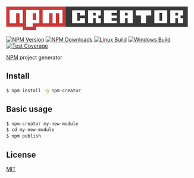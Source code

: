 ![NPM-creator Logo](img/logo.jpg)
 
[![NPM Version][npm-image]][npm-url]
[![NPM Downloads][downloads-image]][downloads-url]
[![Linux Build][travis-image]][travis-url]
[![Windows Build][appveyor-image]][appveyor-url]
[![Test Coverage][coveralls-image]][coveralls-url]

[NPM](npmjs.com) project generator

## Install

```bash
$ npm install -g npm-creator
```

## Basic usage

```bash
$ npm-creator my-new-module
$ cd my-new-module
$ npm publish
```

## License

[MIT](LICENSE)

[npm-image]: https://img.shields.io/npm/v/npm-creator.svg
[npm-url]: https://npmjs.org/package/npm-creator
[downloads-image]: https://img.shields.io/npm/dm/npm-creator.svg
[downloads-url]: https://npmjs.org/package/npm-creator
[travis-image]: https://img.shields.io/travis/tecnospeed/npm-creator/master.svg?label=linux
[travis-url]: https://travis-ci.org/tecnospeed/npm-creator
[appveyor-image]: https://img.shields.io/appveyor/ci/fabiorogeriosj/npm-creator/master.svg?label=windows
[appveyor-url]: https://ci.appveyor.com/project/fabiorogeriosj/npm-creator
[coveralls-image]: https://img.shields.io/coveralls/tecnospeed/npm-creator/master.svg
[coveralls-url]: https://coveralls.io/r/tecnospeed/npm-creator?branch=master
